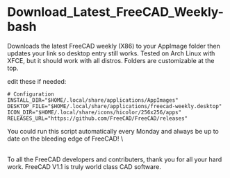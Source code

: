 # Download_Latest_FreeCAD_Weekly-bash

Downloads the latest FreeCAD weekly (X86) to your AppImage folder then updates your link so desktop entry still works.
Tested on Arch Linux with XFCE, but it should work with all distros. Folders are customizable at the top.

edit these if needed: 

~~~
# Configuration
INSTALL_DIR="$HOME/.local/share/applications/AppImages"
DESKTOP_FILE="$HOME/.local/share/applications/freecad-weekly.desktop"
ICON_DIR="$HOME/.local/share/icons/hicolor/256x256/apps"
RELEASES_URL="https://github.com/FreeCAD/FreeCAD/releases"
~~~

You could run this script automatically every Monday and always be up to date on the bleeding edge of FreeCAD!
\

\
To all the FreeCAD developers and contributers, thank you for all your hard work. FreeCAD V1.1 is truly world class CAD software.
